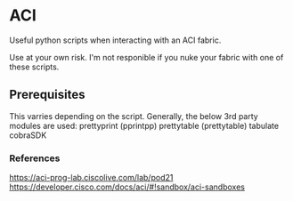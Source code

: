 # ACI
Useful python scripts when interacting with an ACI fabric. 

Use at your own risk. I'm not responible if you nuke your fabric with one of these scripts.

## Prerequisites
This varries depending on the script. Generally, the below 3rd party modules are used:
prettyprint (pprintpp)
prettytable (prettytable)
tabulate
cobraSDK

### References
https://aci-prog-lab.ciscolive.com/lab/pod21
<br />
https://developer.cisco.com/docs/aci/#!sandbox/aci-sandboxes